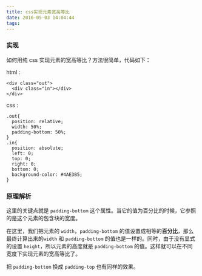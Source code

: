 ```yaml
---
title: css实现元素宽高等比
date: 2016-05-03 14:04:44
tags:
---
```


### 实现

如何用纯 css 实现元素的宽高等比？方法很简单，代码如下：

html :
```
<div class="out">
  <div class="in"></div>
</div>
```
css :
```
.out{
  position: relative;
  width: 50%;
  padding-bottom: 50%;
}
.in{
  position: absolute;
  left: 0;
  top: 0;
  right: 0;
  bottom: 0;
  background-color: #4AE3B5;
}
```

### 原理解析

这里的关键点就是 `padding-bottom` 这个属性。当它的值为百分比的时候，它参照的是这个元素的包含块的宽度。

在这里，我们把元素的 `width`，`padding-bottom` 的值设置成相等的**百分比**，那么最终计算出来的`width` 和 `padding-bottom` 的值也是一样的。同时，由于没有显式的设置 `height`，所以元素的高度就是 `padding-bottom` 的值。这样就可以在不同宽度下实现元素的宽高等比了。

把 `padding-bottom` 换成 `padding-top` 也有同样的效果。